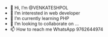 - 👋 Hi, I’m @VENKATESHPOL
- 👀 I’m interested in web developer
- 🌱 I’m currently learning PHP
- 💞️ I’m looking to collaborate on ...
- 📫 How to reach me WhatsApp 9762644974

<!---
VENKATESHPOL/VENKATESHPOL is a ✨ special ✨ repository because its `README.md` (this file) appears on your GitHub profile.
You can click the Preview link to take a look at your changes.
--->
